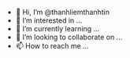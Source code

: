- 👋 Hi, I’m @thanhliemthanhtin
- 👀 I’m interested in ...
- 🌱 I’m currently learning ...
- 💞️ I’m looking to collaborate on ...
- 📫 How to reach me ...

<!---
thanhliemthanhtin/thanhliemthanhtin is a ✨ special ✨ repository because its `README.md` (this file) appears on your GitHub profile.
You can click the Preview link to take a look at your changes.
--->
